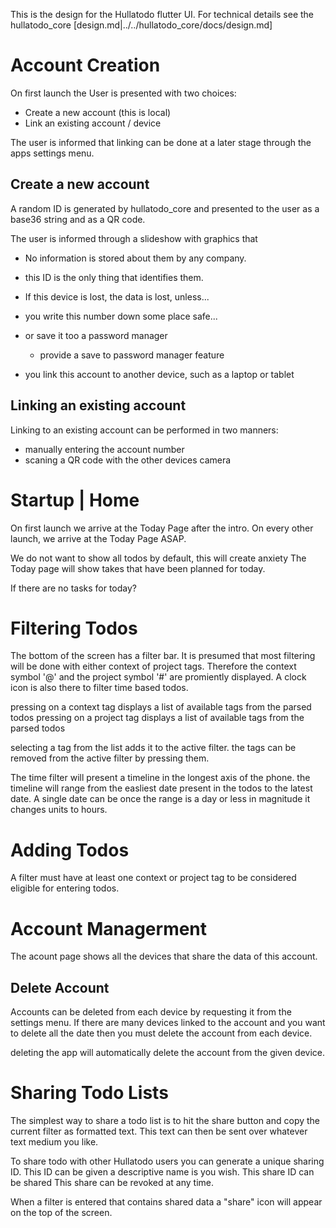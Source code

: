 This is the design for the Hullatodo flutter UI. 
For technical details see the hullatodo_core [design.md|../../hullatodo_core/docs/design.md]

# Account Creation

On first launch the User is presented with two choices:

* Create a new account (this is local)
* Link an existing account / device

The user is informed that linking can be done at a later stage through the apps settings menu.

## Create a new account

A random ID is generated by hullatodo_core and presented to the user as a base36 string
and as a QR code.

The user is informed through a slideshow with graphics that 

* No information is stored about them by any company.
* this ID is the only thing that identifies them.

* If this device is lost, the data is lost, unless...
* you write this number down some place safe...
* or save it too a password manager 
    - provide a save to password manager feature
* you link this account to another device, such as a laptop or tablet

## Linking an existing account

Linking to an existing account can be performed in two manners:

* manually entering the account number
* scaning a QR code with the other devices camera

# Startup | Home

On first launch we arrive at the Today Page after the intro.
On every other launch, we arrive at the Today Page ASAP.

We do not want to show all todos by default, this will create anxiety
The Today page will show takes that have been planned for today.

If there are no tasks for today?

# Filtering Todos

The bottom of the screen has a filter bar. It is presumed that most filtering will be done with either context of project tags.
Therefore the context symbol '@' and the project symbol '#' are promiently displayed.
A clock icon is also there to filter time based todos.

pressing on a context tag displays a list of available tags from the parsed todos
pressing on a project tag displays a list of available tags from the parsed todos

selecting a tag from the list adds it to the active filter.
the tags can be removed from the active filter by pressing them.

The time filter will present a timeline in the longest axis of the phone.
the timeline will range from the easliest date present in the todos to the latest date.
A single date can be 
once the range is a day or less in magnitude it changes units to hours.

# Adding Todos

A filter must have at least one context or project tag to be considered eligible for entering todos.

# Account Managerment

The acount page shows all the devices that share the data of this account.

## Delete Account

Accounts can be deleted from each device by requesting it from the settings menu.
If there are many devices linked to the account and you want to delete all the date
then you must delete the account from each device.

deleting the app will automatically delete the account from the given device.

# Sharing Todo Lists

The simplest way to share a todo list is to hit the share button and copy the current filter as formatted text.
This text can then be sent over whatever text medium you like.

To share todo with other Hullatodo users you can generate a unique sharing ID.
This ID can be given a descriptive name is you wish.
This share ID can be shared
This share can be revoked at any time.

When a filter is entered that contains shared data a "share" icon will appear on the top of the screen.



